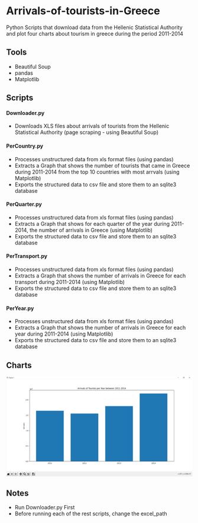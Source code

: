 # Arrivals-of-tourists-in-Greece

Python Scripts that download data from the Hellenic Statistical Authority and plot four charts about tourism in greece during the period 2011-2014

## Tools
- Beautiful Soup
- pandas
- Matplotlib

## Scripts

#### Downloader.py
- Downloads XLS files about arrivals of tourists from the Hellenic Statistical Authority (page scraping - using Beautiful Soup)


#### PerCountry.py
- Processes unstructured data from xls format files (using pandas)
- Extracts a Graph that shows the number of tourists that came in Greece during 2011-2014 from the top 10 countries with most arrvals (using Matplotlib)
- Exports the structured data to csv file and store them to an sqlite3 database

#### PerQuarter.py
- Processes unstructured data from xls format files (using pandas)
- Extracts a Graph that shows for each quarter of the year during 2011-2014, the number of arrivals in Greece (using Matplotlib)
- Exports the structured data to csv file and store them to an sqlite3 database

#### PerTransport.py
- Processes unstructured data from xls format files (using pandas)
- Extracts a Graph that shows the number of arrivals in Greece for each transport during 2011-2014 (using Matplotlib)
- Exports the structured data to csv file and store them to an sqlite3 database


#### PerYear.py
- Processes unstructured data from xls format files (using pandas)
- Extracts a Graph that shows the number of arrivals in Greece for each year during 2011-2014 (using Matplotlib)
- Exports the structured data to csv file and store them to an sqlite3 database


## Charts

![Charts](https://github.com/karavokyrismichail/Arrivals-of-tourists-in-Greece/blob/main/Charts/Screenshot_1.png)

## Notes
- Run Downloader.py First
- Before running each of the rest scripts, change the excel_path 



